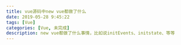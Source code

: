 ```yaml
---
title: vue源码中new vue都做了什么
date: 2019-05-28 9:45:22
tags: [Vue]
categories: [Vue, 未完成]
description: new vue都做了什么事情，比如说initEvents、initstate、等等
---
```

